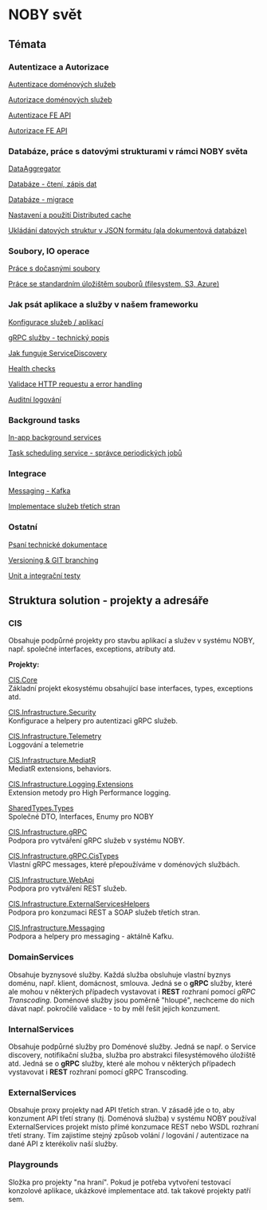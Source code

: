 ﻿# NOBY svět

## Témata

### Autentizace a Autorizace
[Autentizace doménových služeb](./topics/authentication-ds.md)

[Autorizace doménových služeb](./topics/authorization-ds.md)

[Autentizace FE API](./topics/authentication-feapi.md)

[Autorizace FE API](./topics/feapi-authorization.md)

### Databáze, práce s datovými strukturami v rámci NOBY světa
[DataAggregator](./topics/dataAggregator.md)

[Databáze - čtení, zápis dat](./topics/database.md)

[Databáze - migrace](./topics/database-migrations.md)

[Nastavení a použití Distributed cache](./topics/distributed-cache.md)

[Ukládání datových struktur v JSON formátu (ala dokumentová databáze)](./topics/document-data-storage.md)

### Soubory, IO operace
[Práce s dočasnými soubory](./topics/tempstorage.md)

[Práce se standardním úložištěm souborů (filesystem, S3, Azure)](./topics/filestorage.md)

### Jak psát aplikace a služby v našem frameworku
[Konfigurace služeb / aplikací](./topics/configuration.md)

[gRPC služby - technický popis](./topics/grpc-services.md)

[Jak funguje ServiceDiscovery](./topics/service-discovery.md)

[Health checks](./topics/healthcheck.md)

[Validace HTTP requestu a error handling](./topics/validation.md)

[Auditní logování](./topics/audit.md)

### Background tasks
[In-app background services](./topics/background-services.md)

[Task scheduling service - správce periodických jobů](./topics/task-scheduling.md)

### Integrace
[Messaging - Kafka](./topics/messaging-kafka.md)

[Implementace služeb třetích stran](./topics/external-services.md)

### Ostatní
[Psaní technické dokumentace](./topics/documentation.md)

[Versioning & GIT branching](./topics/versioning.md)

[Unit a integrační testy](./topics/test.md)

## Struktura solution - projekty a adresáře

### CIS
Obsahuje podpůrné projekty pro stavbu aplikací a služev v systému NOBY, např. společné interfaces, exceptions, atributy atd.

**Projekty:**

[CIS.Core](CIS.Core/index.md)  
Základní projekt ekosystému obsahující base interfaces, types, exceptions atd.

[CIS.Infrastructure.Security](CIS.Infrastructure.Security/index.md)  
Konfigurace a helpery pro autentizaci gRPC služeb.

[CIS.Infrastructure.Telemetry](CIS.Infrastructure.Telemetry/index.md)  
Loggování a telemetrie

[CIS.Infrastructure.MediatR](CIS.Infrastructure.MediatR/index.md)  
MediatR extensions, behaviors.

[CIS.Infrastructure.Logging.Extensions](CIS.Infrastructure.Logging.Extensions/index.md)  
Extension metody pro High Performance logging.

[SharedTypes.Types](SharedTypes.Types/index.md)  
Společné DTO, Interfaces, Enumy pro NOBY

[CIS.Infrastructure.gRPC](CIS.Infrastructure.gRPC/index.md)  
Podpora pro vytváření gRPC služeb v systému NOBY.

[CIS.Infrastructure.gRPC.CisTypes](CIS.Infrastructure.gRPC.CisTypes/index.md)  
Vlastní gRPC messages, které přepoužíváme v doménových službách.

[CIS.Infrastructure.WebApi](CIS.Infrastructure.WebApi/index.md)  
Podpora pro vytváření REST služeb.

[CIS.Infrastructure.ExternalServicesHelpers](CIS.Infrastructure.ExternalServicesHelpers/index.md)  
Podpora pro konzumaci REST a SOAP služeb třetích stran.

[CIS.Infrastructure.Messaging](CIS.Infrastructure.Messaging/index.md)  
Podpora a helpery pro messaging - aktálně Kafku.

### DomainServices
Obsahuje byznysové služby. Každá služba obsluhuje vlastní byznys doménu, např. klient, domácnost, smlouva.
Jedná se o **gRPC** služby, které ale mohou v některých případech vystavovat i **REST** rozhraní pomocí *gRPC Transcoding*.
Doménové služby jsou poměrně "hloupé", nechceme do nich dávat např. pokročilé validace - to by měl řešit jejich konzument.

### InternalServices
Obsahuje podpůrné služby pro Doménové služby. Jedná se např. o Service discovery, notifikační služba, služba pro abstrakci filesystémového úložiště atd.
Jedná se o **gRPC** služby, které ale mohou v některých případech vystavovat i **REST** rozhraní pomocí gRPC Transcoding.

### ExternalServices
Obsahuje proxy projekty nad API třetích stran. V zásadě jde o to, aby konzument API třetí strany (tj. Doménová služba) v systému NOBY používal ExternalServices projekt místo přímé konzumace REST nebo WSDL rozhraní třetí strany. Tím zajistíme stejný způsob volání / logování / autentizace na dané API z kterékoliv naší služby.

### Playgrounds
Složka pro projekty "na hraní". Pokud je potřeba vytvoření testovací konzolové aplikace, ukázkové implementace atd. tak takové projekty patří sem.
